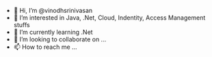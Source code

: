 - 👋 Hi, I’m @vinodhsrinivasan
- 👀 I’m interested in Java, .Net, Cloud, Indentity, Access Management stuffs
- 🌱 I’m currently learning .Net
- 💞️ I’m looking to collaborate on ...
- 📫 How to reach me ...

<!---
vinodhsrinivasan/vinodhsrinivasan is a ✨ special ✨ repository because its `README.md` (this file) appears on your GitHub profile.
You can click the Preview link to take a look at your changes.
--->
